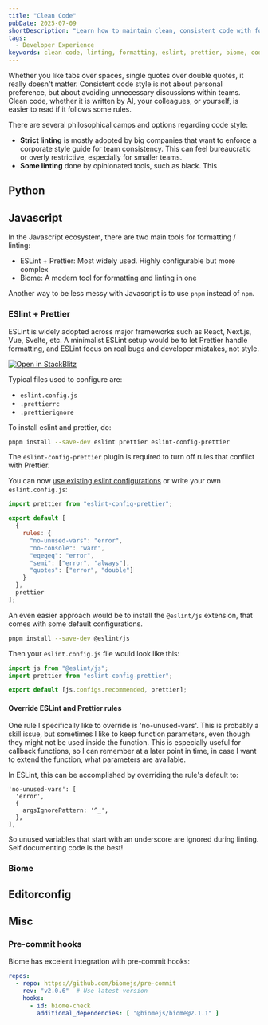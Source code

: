 ```yaml
---
title: "Clean Code"
pubDate: 2025-07-09
shortDescription: "Learn how to maintain clean, consistent code with formatting and linting tools"
tags:
  - Developer Experience
keywords: clean code, linting, formatting, eslint, prettier, biome, code quality
---
```


Whether you like tabs over spaces, single quotes over double quotes, it really doesn't matter.
Consistent code style is not about personal preference, but about avoiding unnecessary discussions within teams.
Clean code, whether it is written by AI, your colleagues, or yourself, is easier to read if it follows some rules.

There are several philosophical camps and options regarding code style:
- **Strict linting** is mostly adopted by big companies that want to enforce a corporate style guide for team consistency.
This can feel bureaucratic or overly restrictive, especially for smaller teams.
- **Some linting** done by opinionated tools, such as black. This

## Python

## Javascript

In the Javascript ecosystem, there are two main tools for formatting / linting:
- ESLint + Prettier: Most widely used. Highly configurable but more complex
- Biome: A modern tool for formatting and linting in one

Another way to be less messy with Javascript is to use `pnpm` instead of `npm`.
<!-- todo: add a why -->

### ESlint + Prettier

ESLint is widely adopted across major frameworks such as React, Next.js, Vue, Svelte, etc.
A minimalist ESLint setup would be to let Prettier handle formatting, and ESLint focus on real bugs and developer mistakes, not style.

[![Open in StackBlitz](https://developer.stackblitz.com/img/open_in_stackblitz.svg)](https://stackblitz.com/github/ViggieM/sandbox/tree/main/eslint)

Typical files used to configure are:
* `eslint.config.js`
* `.prettierrc`
* `.prettierignore`

To install eslint and prettier, do:

```bash
pnpm install --save-dev eslint prettier eslint-config-prettier
```

The `eslint-config-prettier` plugin is required to turn off rules that conflict with Prettier.

You can now [use existing eslint configurations](https://github.com/dustinspecker/awesome-eslint) or write your own `eslint.config.js`:

```javascript
import prettier from "eslint-config-prettier";

export default [
  {
    rules: {
      "no-unused-vars": "error",
      "no-console": "warn",
      "eqeqeq": "error",
      "semi": ["error", "always"],
      "quotes": ["error", "double"]
    }
  },
  prettier
];
```

An even easier approach would be to install the `@eslint/js` extension, that comes with some default configurations.

```bash
pnpm install --save-dev @eslint/js
```

Then your `eslint.config.js` file would look like this:

```javascript
import js from "@eslint/js";
import prettier from "eslint-config-prettier";

export default [js.configs.recommended, prettier];
```

#### Override ESLint and Prettier rules

One rule I specifically like to override is 'no-unused-vars'.
This is probably a skill issue, but sometimes I like to keep function parameters, even though they might not be used inside the function.
This is especially useful for callback functions, so I can remember at a later point in time, in case I want to extend the function, what parameters are available.

In ESLint, this can be accomplished by overriding the rule's default to:

```
'no-unused-vars': [
  'error',
  {
    argsIgnorePattern: '^_',
  },
],
```

So unused variables that start with an underscore are ignored during linting.
Self documenting code is the best!

### Biome



## Editorconfig

## Misc

### Pre-commit hooks

Biome has excelent integration with pre-commit hooks:

```yaml
repos:
  - repo: https://github.com/biomejs/pre-commit
    rev: "v2.0.6"  # Use latest version
    hooks:
      - id: biome-check
        additional_dependencies: [ "@biomejs/biome@2.1.1" ]

```

